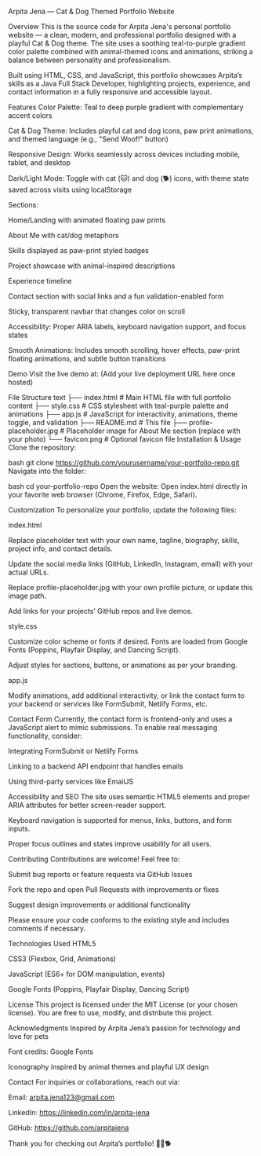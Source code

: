 Arpita Jena — Cat & Dog Themed Portfolio Website

Overview
This is the source code for Arpita Jena's personal portfolio website — a clean, modern, and professional portfolio designed with a playful Cat & Dog theme. The site uses a soothing teal-to-purple gradient color palette combined with animal-themed icons and animations, striking a balance between personality and professionalism.

Built using HTML, CSS, and JavaScript, this portfolio showcases Arpita’s skills as a Java Full Stack Developer, highlighting projects, experience, and contact information in a fully responsive and accessible layout.

Features
Color Palette: Teal to deep purple gradient with complementary accent colors

Cat & Dog Theme: Includes playful cat and dog icons, paw print animations, and themed language (e.g., "Send Woof!" button)

Responsive Design: Works seamlessly across devices including mobile, tablet, and desktop

Dark/Light Mode: Toggle with cat (🐱) and dog (🐕) icons, with theme state saved across visits using localStorage

Sections:

Home/Landing with animated floating paw prints

About Me with cat/dog metaphors

Skills displayed as paw-print styled badges

Project showcase with animal-inspired descriptions

Experience timeline

Contact section with social links and a fun validation-enabled form

Sticky, transparent navbar that changes color on scroll

Accessibility: Proper ARIA labels, keyboard navigation support, and focus states

Smooth Animations: Includes smooth scrolling, hover effects, paw-print floating animations, and subtle button transitions

Demo
Visit the live demo at:
(Add your live deployment URL here once hosted)

File Structure
text
├── index.html          # Main HTML file with full portfolio content
├── style.css           # CSS stylesheet with teal-purple palette and animations
├── app.js              # JavaScript for interactivity, animations, theme toggle, and validation
├── README.md           # This file
├── profile-placeholder.jpg  # Placeholder image for About Me section (replace with your photo)
└── favicon.png         # Optional favicon file
Installation & Usage
Clone the repository:

bash
git clone https://github.com/yourusername/your-portfolio-repo.git
Navigate into the folder:

bash
cd your-portfolio-repo
Open the website:
Open index.html directly in your favorite web browser (Chrome, Firefox, Edge, Safari).

Customization
To personalize your portfolio, update the following files:

index.html

Replace placeholder text with your own name, tagline, biography, skills, project info, and contact details.

Update the social media links (GitHub, LinkedIn, Instagram, email) with your actual URLs.

Replace profile-placeholder.jpg with your own profile picture, or update this image path.

Add links for your projects’ GitHub repos and live demos.

style.css

Customize color scheme or fonts if desired. Fonts are loaded from Google Fonts (Poppins, Playfair Display, and Dancing Script).

Adjust styles for sections, buttons, or animations as per your branding.

app.js

Modify animations, add additional interactivity, or link the contact form to your backend or services like FormSubmit, Netlify Forms, etc.

Contact Form
Currently, the contact form is frontend-only and uses a JavaScript alert to mimic submissions. To enable real messaging functionality, consider:

Integrating FormSubmit or Netlify Forms

Linking to a backend API endpoint that handles emails

Using third-party services like EmailJS

Accessibility and SEO
The site uses semantic HTML5 elements and proper ARIA attributes for better screen-reader support.

Keyboard navigation is supported for menus, links, buttons, and form inputs.

Proper focus outlines and states improve usability for all users.

Contributing
Contributions are welcome! Feel free to:

Submit bug reports or feature requests via GitHub Issues

Fork the repo and open Pull Requests with improvements or fixes

Suggest design improvements or additional functionality

Please ensure your code conforms to the existing style and includes comments if necessary.

Technologies Used
HTML5

CSS3 (Flexbox, Grid, Animations)

JavaScript (ES6+ for DOM manipulation, events)

Google Fonts (Poppins, Playfair Display, Dancing Script)

License
This project is licensed under the MIT License (or your chosen license).
You are free to use, modify, and distribute this project.

Acknowledgments
Inspired by Arpita Jena’s passion for technology and love for pets

Font credits: Google Fonts

Iconography inspired by animal themes and playful UX design

Contact
For inquiries or collaborations, reach out via:

Email: arpita.jena123@gmail.com

LinkedIn: https://linkedin.com/in/arpita-jena

GitHub: https://github.com/arpitajena

Thank you for checking out Arpita’s portfolio! 🐾🐱🐕
